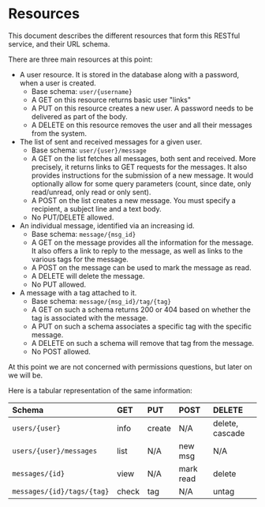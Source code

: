 # Resources

This document describes the different resources that form this RESTful service, and their URL schema.

There are three main resources at this point:

- A user resource. It is stored in the database along with a password, when a user is created.
    - Base schema: `user/{username}`
    - A GET on this resource returns basic user "links"
    - A PUT on this resource creates a new user. A password needs to be delivered as part of the body.
    - A DELETE on this resource removes the user and all their messages from the system.
- The list of sent and received messages for a given user.
    - Base schema: `user/{user}/message`
    - A GET on the list fetches all messages, both sent and received. More precisely, it returns links to GET requests for the messages. It also provides instructions for the submission of a new message. It would optionally allow for some query parameters (count, since date, only read/unread, only read or only sent).
    - A POST on the list creates a new message. You must specify a recipient, a subject line and a text body.
    - No PUT/DELETE allowed.
- An individual message, identified via an increasing id.
    - Base schema: `message/{msg_id}`
    - A GET on the message provides all the information for the message. It also offers a link to reply to the message, as well as links to the various tags for the message.
    - A POST on the message can be used to mark the message as read.
    - A DELETE will delete the message.
    - No PUT allowed.
- A message with a tag attached to it.
    - Base schema: `message/{msg_id}/tag/{tag}`
    - A GET on such a schema returns 200 or 404 based on whether the tag is associated with the message.
    - A PUT on such a schema associates a specific tag with the specific message.
    - A DELETE on such a schema will remove that tag from the message.
    - No POST allowed.

At this point we are not concerned with permissions questions, but later on we will be.

Here is a tabular representation of the same information:

| Schema                     | GET   | PUT    | POST      | DELETE          |
| :-----------------------   | :---- | :--    | :-------- | :-------------- |
| `users/{user}`             | info  | create | N/A       | delete, cascade |
| `users/{user}/messages`    | list  | N/A    | new msg   | N/A             |
| `messages/{id}`            | view  | N/A    | mark read | delete          |
| `messages/{id}/tags/{tag}` | check | tag    | N/A       | untag           |
